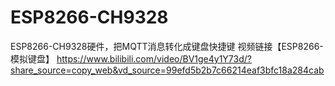 # ESP8266-CH9328
ESP8266-CH9328硬件，把MQTT消息转化成键盘快捷键
视频链接【ESP8266-模拟键盘】 https://www.bilibili.com/video/BV1ge4y1Y73d/?share_source=copy_web&vd_source=99efd5b2b7c66214eaf3bfc18a284cab
